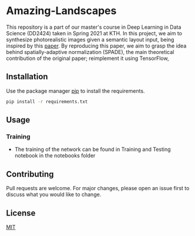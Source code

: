 # Amazing-Landscapes

This repository is a part of our master's course in Deep Learning in Data Science (DD2424) taken in Spring 2021 at KTH.
In this project, we aim to synthesize photorealistic images given a semantic layout input, being inspired by
this [paper](https://arxiv.org/abs/1903.07291). By reproducing this paper, we aim to grasp the idea behind
spatially-adaptive normalization (SPADE), the main theoretical contribution of the original paper; reimplement it using
TensorFlow,

## Installation

Use the package manager [pip](https://pip.pypa.io/en/stable/) to install the requirements.

```bash
pip install -r requirements.txt
```

## Usage

### Training

* The training of the network can be found in Training and Testing notebook in the notebooks folder

## Contributing

Pull requests are welcome. For major changes, please open an issue first to discuss what you would like to change.

## License

[MIT](https://choosealicense.com/licenses/mit/)
